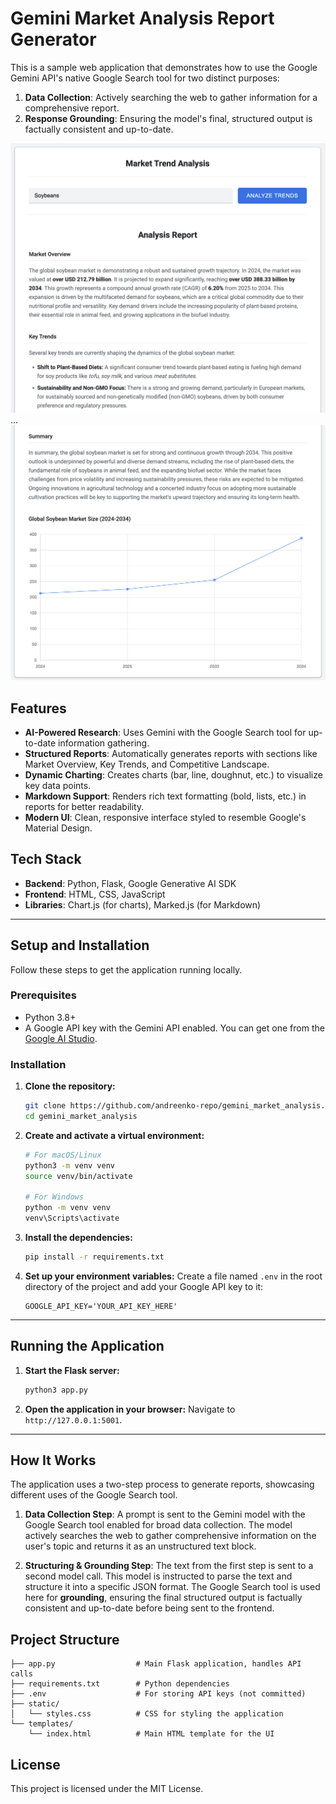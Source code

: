 # Gemini Market Analysis Report Generator

This is a sample web application that demonstrates how to use the Google Gemini API's native Google Search tool for two distinct purposes:
1.  **Data Collection**: Actively searching the web to gather information for a comprehensive report.
2.  **Response Grounding**: Ensuring the model's final, structured output is factually consistent and up-to-date.

![App Screenshot](resources/app_screenshot_1.png)
...
![App Screenshot](resources/app_screenshot_2.png)

## Features

- **AI-Powered Research**: Uses Gemini with the Google Search tool for up-to-date information gathering.
- **Structured Reports**: Automatically generates reports with sections like Market Overview, Key Trends, and Competitive Landscape.
- **Dynamic Charting**: Creates charts (bar, line, doughnut, etc.) to visualize key data points.
- **Markdown Support**: Renders rich text formatting (bold, lists, etc.) in reports for better readability.
- **Modern UI**: Clean, responsive interface styled to resemble Google's Material Design.

## Tech Stack

- **Backend**: Python, Flask, Google Generative AI SDK
- **Frontend**: HTML, CSS, JavaScript
- **Libraries**: Chart.js (for charts), Marked.js (for Markdown)

---

## Setup and Installation

Follow these steps to get the application running locally.

### Prerequisites

- Python 3.8+
- A Google API key with the Gemini API enabled. You can get one from the [Google AI Studio](https://aistudio.google.com/app/apikey).

### Installation

1.  **Clone the repository:**
    ```bash
    git clone https://github.com/andreenko-repo/gemini_market_analysis.git
    cd gemini_market_analysis
    ```

2.  **Create and activate a virtual environment:**
    ```bash
    # For macOS/Linux
    python3 -m venv venv
    source venv/bin/activate

    # For Windows
    python -m venv venv
    venv\Scripts\activate
    ```

3.  **Install the dependencies:**
    ```bash
    pip install -r requirements.txt
    ```

4.  **Set up your environment variables:**
    Create a file named `.env` in the root directory of the project and add your Google API key to it:
    ```
    GOOGLE_API_KEY='YOUR_API_KEY_HERE'
    ```

---

## Running the Application

1.  **Start the Flask server:**
    ```bash
    python3 app.py
    ```

2.  **Open the application in your browser:**
    Navigate to `http://127.0.0.1:5001`.

---

## How It Works

The application uses a two-step process to generate reports, showcasing different uses of the Google Search tool.

1.  **Data Collection Step**: A prompt is sent to the Gemini model with the Google Search tool enabled for broad data collection. The model actively searches the web to gather comprehensive information on the user's topic and returns it as an unstructured text block.

2.  **Structuring & Grounding Step**: The text from the first step is sent to a second model call. This model is instructed to parse the text and structure it into a specific JSON format. The Google Search tool is used here for **grounding**, ensuring the final structured output is factually consistent and up-to-date before being sent to the frontend.

## Project Structure

```
├── app.py                  # Main Flask application, handles API calls
├── requirements.txt        # Python dependencies
├── .env                    # For storing API keys (not committed)
├── static/
│   └── styles.css          # CSS for styling the application
└── templates/
    └── index.html          # Main HTML template for the UI
```

## License

This project is licensed under the MIT License.